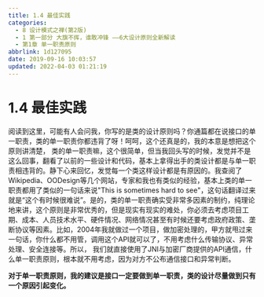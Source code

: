 ```yaml
---
title: 1.4 最佳实践
categories: 
  - 8 设计模式之禅(第2版)
  - 1 第一部分 大旗不挥，谁敢冲锋 ——6大设计原则全新解读
  - 第1章 单一职责原则
abbrlink: 1d127095
date: 2019-09-16 10:03:57
updated: 2022-04-03 01:21:19
---
```

# 1.4 最佳实践 #
阅读到这里，可能有人会问我，你写的是类的设计原则吗？你通篇都在说接口的单一职责，类的单一职责你都违背了呀！呵呵，这个还真是的，我的本意是想把这个原则讲清楚， 类的单一职责嘛，这个很简单，但当我回头写的时候，发觉并不是这么回事，翻看了以前的一些设计和代码，基本上拿得出手的类设计都是与单一职责相违背的。静下心来回忆，发觉每一个类这样设计都是有原因的。我查阅了Wikipedia、OODesign等几个网站，专家和我也有类似的经验，基本上类的单一职责都用了类似的一句话来说"This is sometimes hard to see"，这句话翻译过来就是“这个有时候很难说”。是的，类的单一职责确实受非常多因素的制约，纯理论地来讲，这个原则是非常优秀的，但是现实有现实的难处，你必须去考虑项目工期、成本、人员技术水平、硬件情况、网络情况甚至有时候还要考虑政府政策、垄断协议等因素。比如，2004年我就做过一个项目，做加密处理的，甲方就甩过来一句话，你什么都不用管，调用这个API就可以了，不用考虑什么传输协议、异常处理、安全连接等。所以， 我们就直接使用了JNI与加密厂商提供的API通信，什么单一职责原则，根本就不用考虑，因为对方不公布通信接口和异常判断。

**对于单一职责原则，我的建议是接口一定要做到单一职责，类的设计尽量做到只有一个原因引起变化。**
